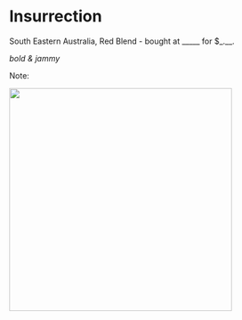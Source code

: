 
# Insurrection 

South Eastern Australia, Red Blend - bought at _____ for $_.__.

*bold & jammy*

Note: 


<img src="https://matikin9.github.io/cheap-ass-wine/images/003_Insurrenction1.JPG" width="400">








